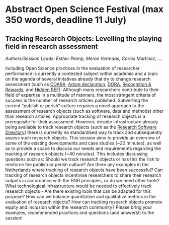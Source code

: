 # Abstract Open Science Festival (max 350 words, deadline 11 July)

## Tracking Research Objects: Levelling the playing field in research assessment

_Authors/Session Leads: Esther Plomp, Meron Vermaas, Carlos Martinez, ...._

Including Open Science practices in the evaluation of researcher performance is currently a contested subject within academia and a topic on the agenda of several initatives already that try to change research assessment (such as [COARA](https://coara.eu/agreement/the-commitments/), [Adore declaration](https://adore.software/declaration/), [DORA](https://sfdora.org/), [Recognition & Rewards](https://recognitionrewards.nl/), and [Hidden REF](https://hidden-ref.org/)). 
Although many researchers contribute to their field of expertise in a multitude of manners, the most stringent criteria of success is the number of research articles published. 
Subverting the current “publish or perish” culture requires a novel approach to the assessment of research objects (such as software, data and methods) other than research articles. 
Appropriate tracking of research objects is a prerequisite for their assessment. 
However, despite infrastructure already being available to track research objects (such as the [Research Software Directory](https://research-software-directory.org/)) there is currently no standardised way to track and subsequently assess such research objects. 
This session aims to provide an overview of some of the existing developments and case studies (~20 minutes), as well as to provide a space to discuss our needs and requirements regarding the tracking of research objects (~40 minutes). 
This includes discussing questions such as: 
Should we track research objects or has this the risk to reinforce the publish or perish culture?
Are there any examples in the Netherlands where tracking of research objects have been successful? 
Can tracking of research objects incentivise researchers to share their research outputs in accordance with the FAIR principles, or do we need other tools? 
What technological infrastructure would be needed to effectively track research objects - Are there existing tools that can be adapted for this purpose? 
How can we balance quantitative and qualitative metrics in the evaluation of research objects? 
How can tracking research objects promote equity and inclusion within the research community? 
Please bring your examples, recommended practices and questions (and answers!) to the session!

